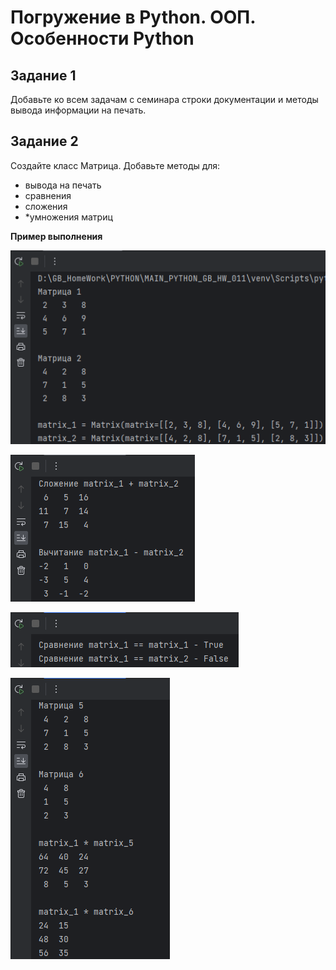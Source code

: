 # Погружение в Python. ООП. Особенности Python

## Задание 1
Добавьте ко всем задачам с семинара строки документации и методы вывода информации на печать.

## Задание 2

Создайте класс Матрица. Добавьте методы для:
- вывода на печать
- сравнения
- сложения
- *умножения матриц

**Пример выполнения**

![img.png](img/img_2-01.png)

![img.png](img/img_2-02.png)

![img.png](img/img_2-03.png)

![img.png](img/img_2-04.png)